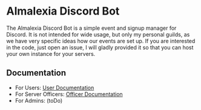 
# Almalexia Discord Bot

The Almalexia Discord Bot is a simple event and signup manager for Discord. It is not intended for wide usage, but only my personal guilds, as we have very specific ideas how our events are set up. If you are interested in the code, just open an issue, I will gladly provided it so that you can host your own instance for your servers.

## Documentation

* For Users: [User Documentation](users.md)
* For Server Officers: [Officer Documentation](officers.md)
* For Admins: (toDo)
